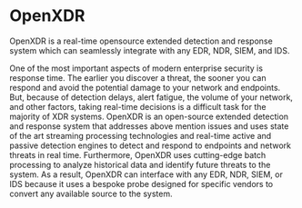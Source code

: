 # OpenXDR

OpenXDR is a real-time opensource extended detection and response system which can seamlessly integrate with any EDR, NDR, SIEM, and IDS.

One of the most important aspects of modern enterprise security is response time. The earlier you discover a threat, the sooner you can respond and avoid the potential damage to your network and endpoints. But, because of detection delays, alert fatigue, the volume of your network, and other factors, taking real-time decisions is a difficult task for the majority of XDR systems. OpenXDR is an open-source extended detection and response system that addresses above mention issues and uses state of the art streaming processing technologies and real-time active and passive detection engines to detect and respond to endpoints and network threats in real time.  Furthermore, OpenXDR uses cutting-edge batch processing to analyze historical data and identify future threats to the system.  As a result, OpenXDR can interface with any EDR, NDR, SIEM, or IDS because it uses a bespoke probe designed for specific vendors to convert any available source to the system.
